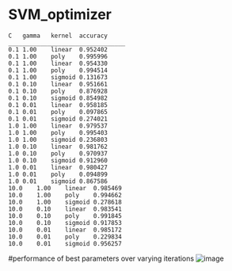# SVM_optimizer


	C	gamma	kernel	accuracy
	_________________________________
	0.1	1.00	linear	0.952402
	0.1	1.00	poly	0.995996
	0.1	1.00	linear	0.954330
	0.1	1.00	poly	0.994514
	0.1	1.00	sigmoid	0.131673
	0.1	0.10	linear	0.951661
	0.1	0.10	poly	0.876928
	0.1	0.10	sigmoid	0.854982
	0.1	0.01	linear	0.958185
	0.1	0.01	poly	0.097865
	0.1	0.01	sigmoid	0.274021
	1.0	1.00	linear	0.979537
	1.0	1.00	poly	0.995403
	1.0	1.00	sigmoid	0.236803
	1.0	0.10	linear	0.981762
	1.0	0.10	poly	0.970937
	1.0	0.10	sigmoid	0.912960
	1.0	0.01	linear	0.980427
	1.0	0.01	poly	0.094899
	1.0	0.01	sigmoid	0.867586
	10.0	1.00	linear	0.985469
	10.0	1.00	poly	0.994662
	10.0	1.00	sigmoid	0.278618
	10.0	0.10	linear	0.983541
	10.0	0.10	poly	0.991845
	10.0	0.10	sigmoid	0.917853
	10.0	0.01	linear	0.985172
	10.0	0.01	poly	0.229834
	10.0	0.01	sigmoid	0.956257

#performance of best parameters over varying iterations
![image](https://user-images.githubusercontent.com/72727869/233184661-7d119342-dfc1-435c-9cc4-faab7deabcd0.png)
